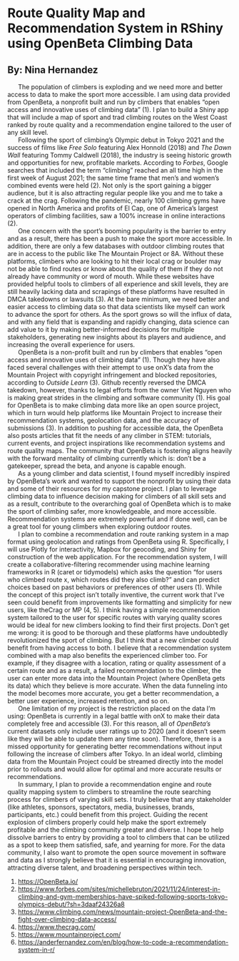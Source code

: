 # Route Quality Map and Recommendation System in RShiny using OpenBeta Climbing Data
## By: Nina Hernandez

      The population of climbers is exploding and we need more and better access to data to make the sport more accessible.  I am using data provided from OpenBeta, a nonprofit built and run by climbers that enables “open access and innovative uses of climbing data” (1).  I plan to build a Shiny app that will include a map of sport and trad climbing routes on the West Coast ranked by route quality and a recommendation engine tailored to the user of any skill level.  
      Following the sport of climbing’s Olympic debut in Tokyo 2021 and the success of films like *Free Solo* featuring Alex Honnold (2018) and *The Dawn Wall* featuring Tommy Caldwell (2018), the industry is seeing historic growth and opportunities for new, profitable markets. According to *Forbes*, Google searches that included the term “climbing” reached an all time high in the first week of August 2021; the same time frame that men’s and women’s combined events were held (2). Not only is the sport gaining a bigger audience, but it is also attracting regular people like you and me to take a crack at the crag. Following the pandemic, nearly 100 climbing gyms have opened in North America and profits of El Cap, one of America’s largest operators of climbing facilities, saw a 100% increase in online interactions (2).  
      One concern with the sport’s booming popularity is the barrier to entry and as a result, there has been a push to make the sport more accessible. In addition, there are only a few databases with outdoor climbing routes that are in access to the public like The Mountain Project or 8A. Without these platforms, climbers who are looking to hit their local crag or boulder may not be able to find routes or know about the quality of them if they do not already have community or word of mouth. While these websites have provided helpful tools to climbers of all experience and skill levels, they are still heavily lacking data and scrapings of these platforms have resulted in DMCA takedowns or lawsuits (3). At the bare minimum, we need better and easier access to climbing data so that data scientists like myself can work to advance the sport for others. As the sport grows so will the influx of data, and with any field that is expanding and rapidly changing, data science can add value to it by making better-informed decisions for multiple stakeholders, generating new insights about its players and audience, and increasing the overall experience for users.  
      OpenBeta is a non-profit built and run by climbers that enables “open access and innovative uses of climbing data” (1). Though they have also faced several challenges with their attempt to use onX’s data from the Mountain Project with copyright infringement and blocked repositories, according to *Outside Learn* (3). Github recently reversed the DMCA takedown, however, thanks to legal efforts from the owner Viet Nguyen who is making great strides in the climbing and software community (1). His goal for OpenBeta is to make climbing data more like an open source project, which in turn would help platforms like Mountain Project to increase their recommendation systems, geolocation data, and the accuracy of submissions (3). In addition to pushing for accessible data, the OpenBeta also posts articles that fit the needs of any climber in STEM: tutorials, current events, and project inspirations like recommendation systems and route quality maps. The community that OpenBeta is fostering aligns heavily with the forward mentality of climbing currently which is: don’t be a gatekeeper, spread the beta, and anyone is capable enough.  
      As a young climber and data scientist, I found myself incredibly inspired by OpenBeta’s work and wanted to support the nonprofit by using their data and some of their resources for my capstone project.  I plan to leverage climbing data to influence decision making for climbers of all skill sets and as a result, contribute to the overarching goal of OpenBeta which is to make the sport of climbing safer, more knowledgeable, and more accessible. Recommendation systems are extremely powerful and if done well, can be a great tool for young climbers when exploring outdoor routes.  
      I plan to combine a recommendation and route ranking system in a map format using geolocation and ratings from OpenBeta using R. Specifically, I will use Plotly for interactivity, Mapbox for geocoding, and Shiny for construction of the web application. For the recommendation system, I will create a collaborative-filtering recommender using machine learning frameworks in R (caret or tidymodels) which asks the question “for users who climbed route x, which routes did they also climb?” and can predict choices based on past behaviors or preferences of other users (1). While the concept of this project isn’t totally inventive, the current work that I’ve seen could benefit from improvements like formatting and simplicity for new users, like theCrag or MP (4, 5). I think having a simple recommendation system tailored to the user for specific routes with varying quality scores would be ideal for new climbers looking to find their first projects. Don’t get me wrong: it is good to be thorough and these platforms have undoubtedly revolutionized the sport of climbing. But I think that a new climber could benefit from having access to both. I believe that a recommendation system combined with a map also benefits the experienced climber too. For example, if they disagree with a location, rating or quality assessment of a certain route and as a result, a failed recommendation to the climber, the user can enter more data into the Mountain Project (where OpenBeta gets its data) which they believe is more accurate. When the data funneling into the model becomes more accurate, you get a better recommendation, a better user experience, increased retention, and so on.  
      One limitation of my project is the restriction placed on the data I’m using: OpenBeta is currently in a legal battle with onX to make their data completely free and accessible (3). For this reason, all of *OpenBeta’s* current datasets only include user ratings up to 2020 (and it doesn’t seem like they will be able to update them any time soon). Therefore, there is a missed opportunity for generating better recommendations without input following the increase of climbers after Tokyo. In an ideal world, climbing data from the Mountain Project could be streamed directly into the model prior to rollouts and would allow for optimal and more accurate results or recommendations.  
      In summary, I plan to provide a recommendation engine and route quality mapping system to climbers to streamline the route searching process for climbers of varying skill sets. I truly believe that any stakeholder (like athletes, sponsors, spectators, media, businesses, brands, participants, etc.) could benefit from this project. Guiding the recent explosion of climbers properly could help make the sport extremely profitable and the climbing community greater and diverse. I hope to help dissolve barriers to entry by providing a tool to climbers that can be utilized as a spot to keep them satisfied, safe, and yearning for more. For the data community, I also want to promote the open source movement in software and data as I strongly believe that it is essential in encouraging innovation, attracting diverse talent, and broadening perspectives within tech. 


1. https://OpenBeta.io/
2. https://www.forbes.com/sites/michellebruton/2021/11/24/interest-in-climbing-and-gym-memberships-have-spiked-following-sports-tokyo-olympics-debut/?sh=3daaf24326a8
3. https://www.climbing.com/news/mountain-project-OpenBeta-and-the-fight-over-climbing-data-access/
4. https://www.thecrag.com/
5. https://www.mountainproject.com/
6. https://anderfernandez.com/en/blog/how-to-code-a-recommendation-system-in-r/

